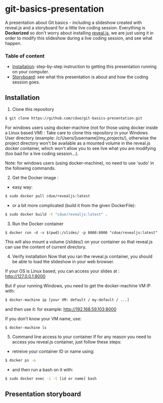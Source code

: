 # git-basics-presentation

A presentation about Git basics - including a slideshow created with reveal.js and a storyboard for a little live coding session.
Everything is **Dockerized** so don't worry about installing [reveal.js](http://lab.hakim.se/reveal-js), we are just using it in order to modify this slideshow during a live coding session, and see what happen.

### Table of content
- [Installation](#installation): step-by-step instruction to getting this presentation running on your computer.
- [Storyboard](#storyboard): see what this presentation is about and how the coding session goes.

## Installation

1. Clone this repository
```sh
$ git clone https://github.com/cdue/git-basics-presentation.git
```
For windows users using docker-machine (not for those using docker inside a Linux based VM) :
Take care to clone this repository in your Windows User directory (example: /c/Users/[username]/my_projects/), otherwise the project directory won't be available as a mounted volume in the reveal.js docker container, which won't allow you to see live what you are modifying (too bad for a live coding session...).

Note: for windows users (using docker-machine), no need to use 'sudo' in the following commands.

2. Get the Docker image :
* easy way:
```sh
$ sudo docker pull cdue/revealjs:latest
```

* or a bit more complicated (build it from the given DockerFile):
```sh
$ sudo docker build -t "cdue/revealjs:latest" .
```

3. Run the Docker container
```
$ docker run -d -v $(pwd):/slides/ -p 8000:8000 "cdue/revealjs:latest"
```
This will also mount a volume (/slides/) on your container so that reveal.js can use the content of current directory.

4. Verify installation
Now that you ran the reveal.js container, you should be able to load the slideshow in your web browser.

If your OS is Linux based, you can access your slides at :
http://127.0.0.1:8000

But if your running Windows, you need to get the docker-machine VM IP with:
```sh
$ docker-machine ip [your VM: default / my-default / ...]
```
and then use it:
for example:
http://192.168.59.103:8000

If you don't know your VM name, use:
```sh
$ docker-machine ls
```
5. Command line access to your container
If for any reason you need to access you reveal.js container, just follow these steps:
- retreive your container ID or name using:
```sh
$ docker ps -a
```
- and then run a bash on it with:
```sh
$ sudo docker exec -i -t [id or name] bash
```

## Presentation storyboard
